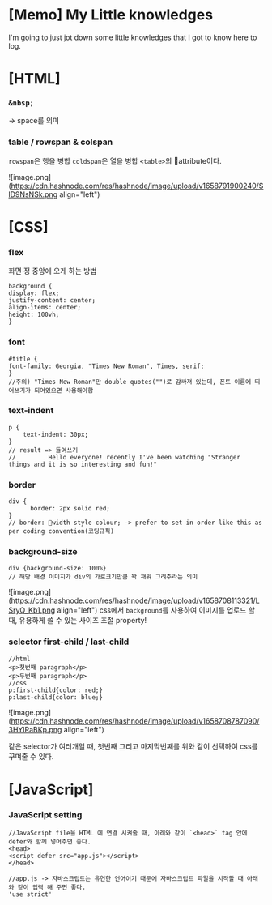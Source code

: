 # [Memo] My Little knowledges

I'm going to just jot down some little knowledges that I got to know here to log.

# [HTML]
### `&nbsp;`
-> space를 의미

### table / rowspan & colspan
`rowspan`은 행을 병합 `coldspan`은 열을 병합
`<table>`의 attribute이다.

![image.png](https://cdn.hashnode.com/res/hashnode/image/upload/v1658791900240/SlD9NsNSk.png align="left")

# [CSS]

### flex
화면 정 중앙에 오게 하는 방법
```
background {
display: flex;
justify-content: center;
align-items: center;
height: 100vh;
}
```

### font
```
#title {
font-family: Georgia, "Times New Roman", Times, serif;
}
//주의) "Times New Roman"만 double quotes("")로 감싸져 있는데, 폰트 이름에 띄어쓰기가 되어있으면 사용해야함
```
### text-indent
```
p {
    text-indent: 30px;
}
// result => 들여쓰기
//         Hello everyone! recently I've been watching "Stranger things and it is so interesting and fun!"
```

### border
```
div {
      border: 2px solid red;
}
// border: width style colour; -> prefer to set in order like this as per coding convention(코딩규칙)
```
### background-size
```
div {background-size: 100%}
// 해당 배경 이미지가 div의 가로크기만큼 꽉 채워 그려주라는 의미
```

![image.png](https://cdn.hashnode.com/res/hashnode/image/upload/v1658708113321/LSryQ_Kb1.png align="left")
css에서 `background`를 사용하여 이미지를 업로드 할 때, 유용하게 쓸 수 있는 사이즈 조절 property! 

### selector first-child / last-child
```
//html
<p>첫번째 paragraph</p>
<p>두번째 paragraph</p>
//css
p:first-child{color: red;}
p:last-child{color: blue;}
```
![image.png](https://cdn.hashnode.com/res/hashnode/image/upload/v1658708787090/3HYlRaBKp.png align="left")

같은 selector가 여러개일 때, 첫번째 그리고 마지막번째를 위와 같이 선택하여 css를 꾸며줄 수 있다.

# [JavaScript]
### JavaScript setting
```
//JavaScript file을 HTML 에 연결 시켜줄 때, 아래와 같이 `<head>` tag 안에 defer와 함께 넣어주면 좋다.
<head>
<script defer src="app.js"></script>
</head>
```
```
//app.js -> 자바스크립트는 유연한 언어이기 때문에 자바스크립트 파일을 시작할 때 아래와 같이 입력 해 주면 좋다.
'use strict'
```